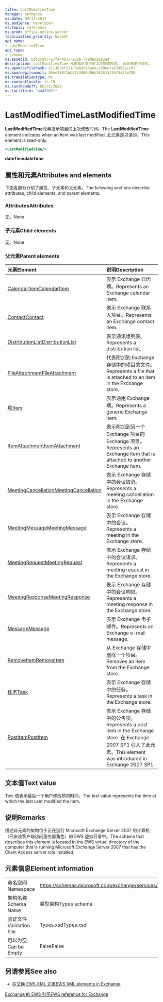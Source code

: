 ```yaml
---
title: LastModifiedTime
manager: sethgros
ms.date: 09/17/2015
ms.audience: Developer
ms.topic: reference
ms.prod: office-online-server
localization_priority: Normal
api_name:
- LastModifiedTime
api_type:
- schema
ms.assetid: 6db2cabc-e7f4-4d71-962b-789de6a192a4
description: LastModifiedTime 元素指示项目的上次修改时间。 此元素是只读的。
ms.openlocfilehash: 82130cbf211d5e8ac63ae8c290ea7a539582ccb7
ms.sourcegitcommit: 88ec988f2bb67c1866d06b361615f3674a24e795
ms.translationtype: MT
ms.contentlocale: zh-CN
ms.lasthandoff: 05/31/2020
ms.locfileid: "44459831"
---
```

# <a name="lastmodifiedtime"></a><span data-ttu-id="ceee3-104">LastModifiedTime</span><span class="sxs-lookup"><span data-stu-id="ceee3-104">LastModifiedTime</span></span>

<span data-ttu-id="ceee3-105">**LastModifiedTime**元素指示项目的上次修改时间。</span><span class="sxs-lookup"><span data-stu-id="ceee3-105">The **LastModifiedTime** element indicates when an item was last modified.</span></span> <span data-ttu-id="ceee3-106">此元素是只读的。</span><span class="sxs-lookup"><span data-stu-id="ceee3-106">This element is read-only.</span></span> 
  
```xml
<LastModifiedTime/>
```

 <span data-ttu-id="ceee3-107">**dateTime**</span><span class="sxs-lookup"><span data-stu-id="ceee3-107">**dateTime**</span></span>
## <a name="attributes-and-elements"></a><span data-ttu-id="ceee3-108">属性和元素</span><span class="sxs-lookup"><span data-stu-id="ceee3-108">Attributes and elements</span></span>

<span data-ttu-id="ceee3-109">下面各部分介绍了属性、子元素和父元素。</span><span class="sxs-lookup"><span data-stu-id="ceee3-109">The following sections describe attributes, child elements, and parent elements.</span></span>
  
### <a name="attributes"></a><span data-ttu-id="ceee3-110">Attributes</span><span class="sxs-lookup"><span data-stu-id="ceee3-110">Attributes</span></span>

<span data-ttu-id="ceee3-111">无。</span><span class="sxs-lookup"><span data-stu-id="ceee3-111">None.</span></span>
  
### <a name="child-elements"></a><span data-ttu-id="ceee3-112">子元素</span><span class="sxs-lookup"><span data-stu-id="ceee3-112">Child elements</span></span>

<span data-ttu-id="ceee3-113">无。</span><span class="sxs-lookup"><span data-stu-id="ceee3-113">None.</span></span>
  
### <a name="parent-elements"></a><span data-ttu-id="ceee3-114">父元素</span><span class="sxs-lookup"><span data-stu-id="ceee3-114">Parent elements</span></span>

|<span data-ttu-id="ceee3-115">**元素**</span><span class="sxs-lookup"><span data-stu-id="ceee3-115">**Element**</span></span>|<span data-ttu-id="ceee3-116">**说明**</span><span class="sxs-lookup"><span data-stu-id="ceee3-116">**Description**</span></span>|
|:-----|:-----|
|[<span data-ttu-id="ceee3-117">CalendarItem</span><span class="sxs-lookup"><span data-stu-id="ceee3-117">CalendarItem</span></span>](calendaritem.md) <br/> |<span data-ttu-id="ceee3-118">表示 Exchange 日历项。</span><span class="sxs-lookup"><span data-stu-id="ceee3-118">Represents an Exchange calendar item.</span></span>  <br/> |
|[<span data-ttu-id="ceee3-119">Contact</span><span class="sxs-lookup"><span data-stu-id="ceee3-119">Contact</span></span>](contact.md) <br/> |<span data-ttu-id="ceee3-120">表示 Exchange 联系人项目。</span><span class="sxs-lookup"><span data-stu-id="ceee3-120">Represents an Exchange contact item.</span></span>  <br/> |
|[<span data-ttu-id="ceee3-121">DistributionList</span><span class="sxs-lookup"><span data-stu-id="ceee3-121">DistributionList</span></span>](distributionlist.md) <br/> |<span data-ttu-id="ceee3-122">表示通讯组列表。</span><span class="sxs-lookup"><span data-stu-id="ceee3-122">Represents a distribution list.</span></span>  <br/> |
|[<span data-ttu-id="ceee3-123">FileAttachment</span><span class="sxs-lookup"><span data-stu-id="ceee3-123">FileAttachment</span></span>](fileattachment.md) <br/> |<span data-ttu-id="ceee3-124">代表附加到 Exchange 存储中的项目的文件。</span><span class="sxs-lookup"><span data-stu-id="ceee3-124">Represents a file that is attached to an item in the Exchange store.</span></span>  <br/> |
|[<span data-ttu-id="ceee3-125">项</span><span class="sxs-lookup"><span data-stu-id="ceee3-125">Item</span></span>](item.md) <br/> |<span data-ttu-id="ceee3-126">表示通用 Exchange 项。</span><span class="sxs-lookup"><span data-stu-id="ceee3-126">Represents a generic Exchange item.</span></span>  <br/> |
|[<span data-ttu-id="ceee3-127">ItemAttachment</span><span class="sxs-lookup"><span data-stu-id="ceee3-127">ItemAttachment</span></span>](itemattachment.md) <br/> |<span data-ttu-id="ceee3-128">表示附加到另一个 Exchange 项目的 Exchange 项目。</span><span class="sxs-lookup"><span data-stu-id="ceee3-128">Represents an Exchange item that is attached to another Exchange item.</span></span>  <br/> |
|[<span data-ttu-id="ceee3-129">MeetingCancellation</span><span class="sxs-lookup"><span data-stu-id="ceee3-129">MeetingCancellation</span></span>](meetingcancellation.md) <br/> |<span data-ttu-id="ceee3-130">表示 Exchange 存储中的会议取消。</span><span class="sxs-lookup"><span data-stu-id="ceee3-130">Represents a meeting cancellation in the Exchange store.</span></span>  <br/> |
|[<span data-ttu-id="ceee3-131">MeetingMessage</span><span class="sxs-lookup"><span data-stu-id="ceee3-131">MeetingMessage</span></span>](meetingmessage.md) <br/> |<span data-ttu-id="ceee3-132">表示 Exchange 存储中的会议。</span><span class="sxs-lookup"><span data-stu-id="ceee3-132">Represents a meeting in the Exchange store.</span></span>  <br/> |
|[<span data-ttu-id="ceee3-133">MeetingRequest</span><span class="sxs-lookup"><span data-stu-id="ceee3-133">MeetingRequest</span></span>](meetingrequest.md) <br/> |<span data-ttu-id="ceee3-134">表示 Exchange 存储中的会议请求。</span><span class="sxs-lookup"><span data-stu-id="ceee3-134">Represents a meeting request in the Exchange store.</span></span>  <br/> |
|[<span data-ttu-id="ceee3-135">MeetingResponse</span><span class="sxs-lookup"><span data-stu-id="ceee3-135">MeetingResponse</span></span>](meetingresponse.md) <br/> |<span data-ttu-id="ceee3-136">表示 Exchange 存储中的会议响应。</span><span class="sxs-lookup"><span data-stu-id="ceee3-136">Represents a meeting response in the Exchange store.</span></span>  <br/> |
|[<span data-ttu-id="ceee3-137">Message</span><span class="sxs-lookup"><span data-stu-id="ceee3-137">Message</span></span>](message-ex15websvcsotherref.md) <br/> |<span data-ttu-id="ceee3-138">表示 Exchange 电子邮件。</span><span class="sxs-lookup"><span data-stu-id="ceee3-138">Represents an Exchange e-mail message.</span></span>  <br/> |
|[<span data-ttu-id="ceee3-139">RemoveItem</span><span class="sxs-lookup"><span data-stu-id="ceee3-139">RemoveItem</span></span>](removeitem.md) <br/> |<span data-ttu-id="ceee3-140">从 Exchange 存储中删除一个项目。</span><span class="sxs-lookup"><span data-stu-id="ceee3-140">Removes an item from the Exchange store.</span></span>  <br/> |
|[<span data-ttu-id="ceee3-141">任务</span><span class="sxs-lookup"><span data-stu-id="ceee3-141">Task</span></span>](task.md) <br/> |<span data-ttu-id="ceee3-142">表示 Exchange 存储中的任务。</span><span class="sxs-lookup"><span data-stu-id="ceee3-142">Represents a task in the Exchange store.</span></span>  <br/> |
|[<span data-ttu-id="ceee3-143">PostItem</span><span class="sxs-lookup"><span data-stu-id="ceee3-143">PostItem</span></span>](postitem.md) <br/> |<span data-ttu-id="ceee3-144">表示 Exchange 存储中的公告项。</span><span class="sxs-lookup"><span data-stu-id="ceee3-144">Represents a post item in the Exchange store.</span></span> <span data-ttu-id="ceee3-145">在 Exchange 2007 SP1 引入了此元素。</span><span class="sxs-lookup"><span data-stu-id="ceee3-145">This element was introduced in Exchange 2007 SP1.</span></span>  <br/> |
   
## <a name="text-value"></a><span data-ttu-id="ceee3-146">文本值</span><span class="sxs-lookup"><span data-stu-id="ceee3-146">Text value</span></span>

<span data-ttu-id="ceee3-147">Text 值表示最后一个用户修改项的时间。</span><span class="sxs-lookup"><span data-stu-id="ceee3-147">The text value represents the time at which the last user modified the item.</span></span>
  
## <a name="remarks"></a><span data-ttu-id="ceee3-148">说明</span><span class="sxs-lookup"><span data-stu-id="ceee3-148">Remarks</span></span>

<span data-ttu-id="ceee3-149">描述此元素的架构位于正在运行 Microsoft Exchange Server 2007 的计算机（已安装客户端访问服务器角色）的 EWS 虚拟目录中。</span><span class="sxs-lookup"><span data-stu-id="ceee3-149">The schema that describes this element is located in the EWS virtual directory of the computer that is running Microsoft Exchange Server 2007 that has the Client Access server role installed.</span></span>
  
## <a name="element-information"></a><span data-ttu-id="ceee3-150">元素信息</span><span class="sxs-lookup"><span data-stu-id="ceee3-150">Element information</span></span>

|||
|:-----|:-----|
|<span data-ttu-id="ceee3-151">命名空间</span><span class="sxs-lookup"><span data-stu-id="ceee3-151">Namespace</span></span>  <br/> |https://schemas.microsoft.com/exchange/services/2006/types  <br/> |
|<span data-ttu-id="ceee3-152">架构名称</span><span class="sxs-lookup"><span data-stu-id="ceee3-152">Schema Name</span></span>  <br/> |<span data-ttu-id="ceee3-153">类型架构</span><span class="sxs-lookup"><span data-stu-id="ceee3-153">Types schema</span></span>  <br/> |
|<span data-ttu-id="ceee3-154">验证文件</span><span class="sxs-lookup"><span data-stu-id="ceee3-154">Validation File</span></span>  <br/> |<span data-ttu-id="ceee3-155">Types.xsd</span><span class="sxs-lookup"><span data-stu-id="ceee3-155">Types.xsd</span></span>  <br/> |
|<span data-ttu-id="ceee3-156">可以为空</span><span class="sxs-lookup"><span data-stu-id="ceee3-156">Can be Empty</span></span>  <br/> |<span data-ttu-id="ceee3-157">False</span><span class="sxs-lookup"><span data-stu-id="ceee3-157">False</span></span>  <br/> |
   
## <a name="see-also"></a><span data-ttu-id="ceee3-158">另请参阅</span><span class="sxs-lookup"><span data-stu-id="ceee3-158">See also</span></span>



- [<span data-ttu-id="ceee3-159">在交换 EWS XML 元素</span><span class="sxs-lookup"><span data-stu-id="ceee3-159">EWS XML elements in Exchange</span></span>](ews-xml-elements-in-exchange.md)
  
[<span data-ttu-id="ceee3-160">Exchange 的 EWS 引用</span><span class="sxs-lookup"><span data-stu-id="ceee3-160">EWS reference for Exchange</span></span>](ews-reference-for-exchange.md)

